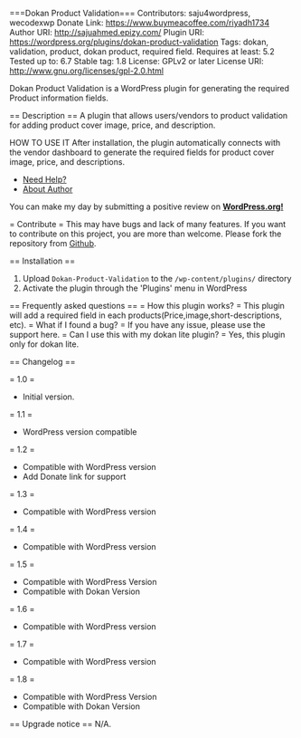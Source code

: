 ===Dokan Product Validation===
Contributors: saju4wordpress, wecodexwp
Donate Link: https://www.buymeacoffee.com/riyadh1734
Author URI:  http://sajuahmed.epizy.com/
Plugin URI: https://wordpress.org/plugins/dokan-product-validation
Tags: dokan, validation, product, dokan product, required field.
Requires at least: 5.2
Tested up to: 6.7
Stable tag: 1.8
License: GPLv2 or later 
License URI: http://www.gnu.org/licenses/gpl-2.0.html

Dokan Product Validation is a WordPress plugin for generating the required Product information fields.

== Description ==
A plugin that allows users/vendors to product validation for adding product cover image, price, and description.

HOW TO USE IT
After installation, the plugin automatically connects with the vendor dashboard to generate the required fields for product cover image, price, and descriptions. 


*   [Need Help?](http://sajuahmed.epizy.com/)		
*   [About Author](http://sajuahmed.epizy.com/)


You can make my day by submitting a positive review on <a href="https://wordpress.org/support/plugin/dokan-product-validation/reviews/" target="_blank"><strong>WordPress.org!</strong></a></p>

= Contribute =
This may have bugs and lack of many features. If you want to contribute on this project, you are more than welcome. Please fork the repository from [Github](https://github.com/Riyadh1734/dokan-product-validation).

== Installation ==
1. Upload `Dokan-Product-Validation` to the `/wp-content/plugins/` directory
2. Activate the plugin through the 'Plugins' menu in WordPress

== Frequently asked questions ==
= How this plugin works? =
This plugin will add a required field in each products(Price,image,short-descriptions, etc).
= What if I found a bug? =
If you have any issue, please use the support here.
= Can I use this with my dokan lite plugin? =
Yes, this plugin only for dokan lite.

== Changelog ==

= 1.0 =

* Initial version.

= 1.1 =

* WordPress version compatible

= 1.2 =

* Compatible with WordPress version
* Add Donate link for support

= 1.3 =

* Compatible with WordPress version

= 1.4 =

* Compatible with WordPress version

= 1.5 =
* Compatible with WordPress Version
* Compatible with Dokan Version

= 1.6 =

* Compatible with WordPress version

= 1.7 =

* Compatible with WordPress version

= 1.8 =

* Compatible with WordPress Version
* Compatible with Dokan Version

== Upgrade notice ==
N/A.